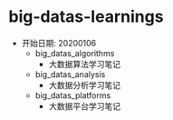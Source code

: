 # big-datas-learnings
- 开始日期: 20200106
	- big_datas_algorithms
		- 大数据算法学习笔记 
	- big_datas_analysis
		- 大数据分析学习笔记
	- big_datas_platforms
		- 大数据平台学习笔记



